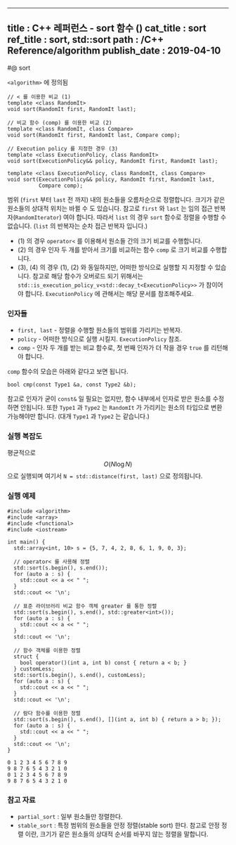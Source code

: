 ----------------
title : C++ 레퍼런스 - sort 함수 (<algorithm>)
cat_title : sort
ref_title : sort, std::sort
path : /C++ Reference/algorithm
publish_date : 2019-04-10
----------------

#@ sort

`<algorithm>` 에 정의됨

```cpp-formatted
// < 를 이용한 비교 (1)
template <class RandomIt>
void sort(RandomIt first, RandomIt last);

// 비교 함수 (comp) 를 이용한 비교 (2)
template <class RandomIt, class Compare>
void sort(RandomIt first, RandomIt last, Compare comp);

// Execution policy 를 지정한 경우 (3)
template <class ExecutionPolicy, class RandomIt>
void sort(ExecutionPolicy&& policy, RandomIt first, RandomIt last);

template <class ExecutionPolicy, class RandomIt, class Compare>
void sort(ExecutionPolicy&& policy, RandomIt first, RandomIt last,
          Compare comp);
```

범위 (`first` 부터 `last` 전 까지) 내의 원소들을 오름차순으로 정렬합니다. 크기가 같은 원소들의 상대적 위치는 바뀔 수 도 있습니다. 참고로 `first` 와 `last` 는 임의 접근 반복자(`RandomIterator`) 여야 합니다. 따라서 `list` 의 경우 `sort` 함수로 정렬을 수행할 수 없습니다. (`list` 의 반복자는 순차 접근 반복자 입니다.)

* (1) 의 경우 `operator<` 를 이용해서 원소들 간의 크기 비교를 수행합니다.
* (2) 의 경우 인자 두 개를 받아서 크기를 비교하는 함수 `comp` 로 크기 비교를 수행합니다.
* (3), (4) 의 경우 (1), (2) 와 동일하지만, 어떠한 방식으로 실행할 지 지정할 수 있습니다. 참고로 해당 함수가 오버로드 되기 위해서는 `std::is_execution_policy_v<std::decay_t<ExecutionPolicy>>` 가 참이어야 합니다. `ExecutionPolicy` 에 관해서는 해당 문서를 참조해주세요.

### 인자들

* `first, last`	-	정렬을 수행할 원소들의 범위를 가리키는 반복자.
* `policy`	-	어떠한 방식으로 실행 시킬지. `ExecutionPolicy` 참조.
* `comp`	-	인자 두 개를 받는 비교 함수로, 첫 번째 인자가 더 작을 경우 `true` 를 리턴해야 합니다.

`comp` 함수의 모습은 아래와 같다고 보면 됩니다.

```cpp-formatted
bool cmp(const Type1 &a, const Type2 &b);
```

참고로 인자가 굳이 `const&` 일 필요는 없지만, 함수 내부에서 인자로 받은 원소를 수정하면 안됩니다. 또한 `Type1` 과 `Type2` 는 `RandomIt` 가 가리키는 원소의 타입으로 변환 가능해야만 합니다. (대개 `Type1` 과 `Type2` 는 같습니다.)

### 실행 복잡도

평균적으로 $$O(N \log N)$$ 으로 실행되며 여기서 `N = std::distance(first, last)` 으로 정의됩니다.

### 실행 예제

```cpp-formatted
#include <algorithm>
#include <array>
#include <functional>
#include <iostream>

int main() {
  std::array<int, 10> s = {5, 7, 4, 2, 8, 6, 1, 9, 0, 3};

  // operator< 를 사용해 정렬
  std::sort(s.begin(), s.end());
  for (auto a : s) {
    std::cout << a << " ";
  }
  std::cout << '\n';

  // 표준 라이브러리 비교 함수 객체 greater 를 통한 정렬
  std::sort(s.begin(), s.end(), std::greater<int>());
  for (auto a : s) {
    std::cout << a << " ";
  }
  std::cout << '\n';

  // 함수 객체를 이용한 정렬
  struct {
    bool operator()(int a, int b) const { return a < b; }
  } customLess;
  std::sort(s.begin(), s.end(), customLess);
  for (auto a : s) {
    std::cout << a << " ";
  }
  std::cout << '\n';

  // 람다 함수를 이용한 정렬
  std::sort(s.begin(), s.end(), [](int a, int b) { return a > b; });
  for (auto a : s) {
    std::cout << a << " ";
  }
  std::cout << '\n';
}
```

```exec
0 1 2 3 4 5 6 7 8 9 
9 8 7 6 5 4 3 2 1 0 
0 1 2 3 4 5 6 7 8 9 
9 8 7 6 5 4 3 2 1 0
```

### 참고 자료

* `partial_sort` : 일부 원소들만 정렬한다.
* `stable_sort` : 특정 범위의 원소들을 안정 정렬(stable sort) 한다. 참고로 안정 정렬 이란, 크기가 같은 원소들의 상대적 순서를 바꾸지 않는 정렬을 말합니다.